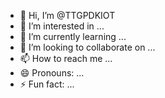 - 👋 Hi, I’m @TTGPDKIOT
- 👀 I’m interested in ...
- 🌱 I’m currently learning ...
- 💞️ I’m looking to collaborate on ...
- 📫 How to reach me ...
- 😄 Pronouns: ...
- ⚡ Fun fact: ...

<!---
TTGPDKIOT/TTGPDKIOT is a ✨ special ✨ repository because its `README.md` (this file) appears on your GitHub profile.
You can click the Preview link to take a look at your changes.
--->
